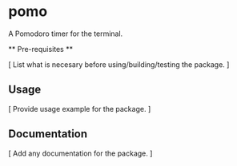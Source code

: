 # pomo

A Pomodoro timer for the terminal.

** Pre-requisites **

[ List what is necesary before using/building/testing the package. ]

## Usage
[ Provide usage example for the package. ]

## Documentation
[ Add any documentation for the package. ]
